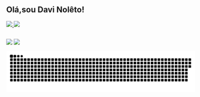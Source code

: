 ## Olá,sou Davi Nolêto!
 <div>
  <a href="https://github.com/Davinoper">
  <img height="180em" src="https://github-readme-stats.vercel.app/api?username=Davinoper&show_icons=true&theme=dark&include_all_commits=true&count_private=true"/>
  <img height="180em" src="https://github-readme-stats.vercel.app/api/top-langs/?username=Davinoper&layout=compact&langs_count=7&theme=dark"/>
</div>

  
  ##
 <div> 
  <a href="https://instagram.com/_davisknpjs" target="_blank"><img src="https://img.shields.io/badge/-Instagram-%23E4405F?style=for-the-badge&logo=instagram&logoColor=white" target="_blank"></a>
  <a href = "mailto:davidnpjs@gmail.com.com"><img src="https://img.shields.io/badge/-Gmail-%23333?style=for-the-badge&logo=gmail&logoColor=white" target="_blank"></a>
 
  ![Snake animation](https://github.com/Davinoper/Davinoper/blob/output/github-contribution-grid-snake.svg)
 
</div>
